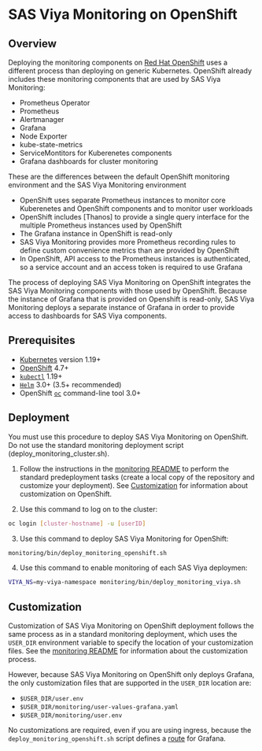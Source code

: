 # SAS Viya Monitoring on OpenShift

## Overview

Deploying the monitoring components on [Red Hat OpenShift](https://www.openshift.com/) uses 
a different process than deploying on generic Kubernetes. OpenShift already includes 
these monitoring components that are used by SAS Viya Monitoring:

* Prometheus Operator
* Prometheus
* Alertmanager
* Grafana
* Node Exporter
* kube-state-metrics
* ServiceMontitors for Kuberenetes components
* Grafana dashboards for cluster monitoring

These are the differences between the default OpenShift monitoring environment and 
the SAS Viya Monitoring environment

* OpenShift uses separate Prometheus instances to monitor core
Kuberenetes and OpenShift components and to monitor user workloads
* OpenShift includes [Thanos] to provide a single query interface for
the multiple Prometheus instances used by OpenShift
* The Grafana instance in OpenShift is read-only
* SAS Viya Monitoring provides more Prometheus recording rules to define custom
convenience metrics than are provided by OpenShift
* In OpenShift, API access to the Prometheus instances is authenticated, so 
a service account and an access token is required to use Grafana

The process of deploying SAS Viya Monitoring on OpenShift integrates the SAS Viya 
Monitoring components with those used by OpenShift. Because the instance of Grafana 
that is provided on Openshift is read-only, SAS Viya Monitoring deploys a separate 
instance of Grafana in order to provide access to dashboards for SAS Viya components.

## Prerequisites

* [Kubernetes](https://kubernetes.io/) version 1.19+
* [OpenShift](https://www.openshift.com/) 4.7+
* [`kubectl`](https://kubernetes.io/docs/tasks/tools/) 1.19+
* [`Helm`](https://helm.sh/docs/intro/install/) 3.0+ (3.5+ recommended)
* OpenShift [`oc`](https://docs.openshift.com/container-platform/3.6/cli_reference/get_started_cli.html)
command-line tool 3.0+

## Deployment

You must use this procedure to deploy SAS Viya Monitoring on OpenShift. Do not use 
the standard monitoring deployment script (deploy_monitoring_cluster.sh). 

1. Follow the instructions in the [monitoring README](README.md#mon_pre_dep) to 
perform the standard predeployment tasks (create a local copy of the repository and 
customize your deployment). See [Customization](#os_mon_cust) for information about 
customization on OpenShift.

2. Use this command to log on to the cluster:

```bash
oc login [cluster-hostname] -u [userID]
```

3. Use this command to deploy SAS Viya Monitoring for OpenShift:

```bash
monitoring/bin/deploy_monitoring_openshift.sh
```
4. Use this command to enable monitoring of each SAS Viya deploymen:

```bash
VIYA_NS=my-viya-namespace monitoring/bin/deploy_monitoring_viya.sh
```

## <a name="mon_os_cust"></a>Customization

Customization of SAS Viya Monitoring on OpenShift deployment follows the same 
process as in a standard monitoring deployment, which uses the `USER_DIR` 
environment variable to specify the location of your customization files. 
See the 
[monitoring README](README.md#mon_custom) for information about the 
customization process.

However, because SAS Viya Monitoring on OpenShift only deploys Grafana, the 
only customization files that are supported in the `USER_DIR` location are:
- `$USER_DIR/user.env`
- `$USER_DIR/monitoring/user-values-grafana.yaml`
- `$USER_DIR/monitoring/user.env`

No customizations are required, even if you are using ingress, because the
`deploy_monitoring_openshift.sh` script defines a
[route](https://docs.openshift.com/enterprise/3.0/architecture/core_concepts/routes.html)
for Grafana.
